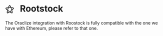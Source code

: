 # &#9885; &nbsp; Rootstock

The Oraclize integration with Roostock is fully compatible with the one we have with Ethereum, please refer to that one.
